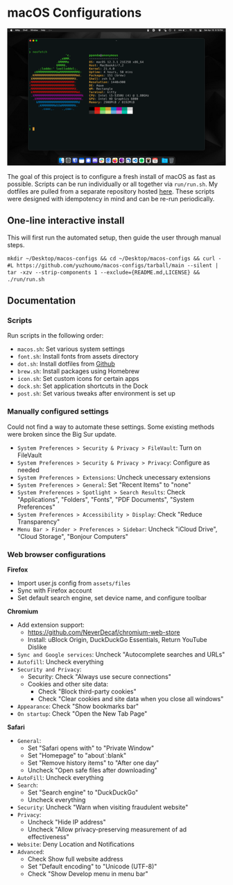 # macOS Configurations

![desktop screenshot](assets/images/screenshot.png)

The goal of this project is to configure a fresh install of macOS as fast as
possible. Scripts can be run individually or all together via `run/run.sh`. 
My dotfiles are pulled from a separate repository hosted
[here](https://github.com/yuzhoumo/dotfiles). These scripts were designed
with idempotency in mind and can be re-run periodically.

## One-line interactive install

This will first run the automated setup, then guide the user through manual steps.

```
mkdir ~/Desktop/macos-configs && cd ~/Desktop/macos-configs && curl -#L https://github.com/yuzhoumo/macos-configs/tarball/main --silent | tar -xzv --strip-components 1 --exclude={README.md,LICENSE} && ./run/run.sh
```

## Documentation

### Scripts

Run scripts in the following order:

* `macos.sh`: Set various system settings
*  `font.sh`: Install fonts from assets directory
*   `dot.sh`: Install dotfiles from [Github](https://github.com/yuzhoumo/dotfiles)
*  `brew.sh`: Install packages using Homebrew
*  `icon.sh`: Set custom icons for certain apps
*  `dock.sh`: Set application shortcuts in the Dock
*  `post.sh`: Set various tweaks after environment is set up

### Manually configured settings

Could not find a way to automate these settings.
Some existing methods were broken since the Big Sur update.

* `System Preferences > Security & Privacy > FileVault`: Turn on FileVault
* `System Preferences > Security & Privacy > Privacy`: Configure as needed
* `System Preferences > Extensions`: Uncheck unecessary extensions
* `System Preferences > General`: Set "Recent Items" to "none"
* `System Preferences > Spotlight > Search Results`: Check "Applications", 
"Folders", "Fonts", "PDF Documents", "System Preferences"
* `System Preferences > Accessibility > Display`: Check "Reduce Transparency"
* `Menu Bar > Finder > Preferences > Sidebar`: Uncheck "iCloud Drive", 
"Cloud Storage", "Bonjour Computers"

### Web browser configurations

**Firefox**
- Import user.js config from `assets/files`
- Sync with Firefox account
- Set default search engine, set device name, and configure toolbar

**Chromium**
- Add extension support:
  * https://github.com/NeverDecaf/chromium-web-store
  * Install: uBlock Origin, DuckDuckGo Essentials, Return YouTube Dislike
- `Sync and Google services`: Uncheck "Autocomplete searches and URLs"
- `Autofill`: Uncheck everything
- `Security and Privacy`:
  * Security: Check "Always use secure connections"
  * Cookies and other site data: 
    - Check "Block third-party cookies"
    - Check "Clear cookies and site data when you close all windows"
- `Appearance`: Check "Show bookmarks bar"
- `On startup`: Check "Open the New Tab Page"

**Safari**
- `General`:
  * Set "Safari opens with" to "Private Window"
  * Set "Homepage" to "about`:blank"
  * Set "Remove history items" to "After one day"
  * Uncheck "Open safe files after downloading"
- `AutoFill`: Uncheck everything
- `Search`:
  * Set "Search engine" to "DuckDuckGo"
  * Uncheck everything
- `Security`: Uncheck "Warn when visiting fraudulent website"
- `Privacy`:
  * Uncheck "Hide IP address"
  * Uncheck "Allow privacy-preserving measurement of ad effectiveness"
- `Website`: Deny Location and Notifications
- `Advanced`:
  * Check Show full website address
  * Set "Default encoding" to "Unicode (UTF-8)"
  * Check "Show Develop menu in menu bar"

